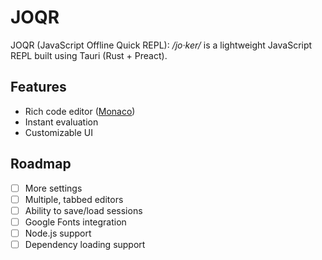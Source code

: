 # JOQR

JOQR (JavaScript Offline Quick REPL): _/jo·ker/_ is a lightweight JavaScript REPL built using Tauri (Rust + Preact).

## Features

- Rich code editor ([Monaco](https://www.npmjs.com/package/@monaco-editor/react#create-your-own-editor))
- Instant evaluation
- Customizable UI

## Roadmap

- [ ] More settings
- [ ] Multiple, tabbed editors
- [ ] Ability to save/load sessions
- [ ] Google Fonts integration
- [ ] Node.js support
- [ ] Dependency loading support
